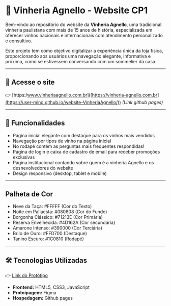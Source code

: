 # 🍷 Vinheria Agnello - Website CP1

Bem-vindo ao repositório do website da **Vinheria Agnello**, uma tradicional vinheria paulistana com mais de 15 anos de história, especializada em oferecer vinhos nacionais e internacionais com atendimento personalizado e consultivo.

Este projeto tem como objetivo digitalizar a experiência única da loja física, proporcionando aos usuários uma navegação elegante, informativa e próxima, como se estivessem conversando com um sommelier da casa.

---

## 🔗 Acesse o site

👉 [https:/www.vinheriaagnello.com.br]([https://vinheria-agnello.com.br](https://user-mind.github.io/website-VinheriaAgnello/)) *(Link github pages)*

---

## 📌 Funcionalidades

- Página inicial elegante com destaque para os vinhos mais vendidos
- Navegação por tipos de vinho na página inicial
- No rodapé contém as perguntas mais frequentes respondidas!
- Página de login e caixa de cadastro de email para receber promoções exclusivas
- Página institucional contando sobre quem é a vinheria Agnello e os desnevolvedores do website
- Design responsivo (desktop, tablet e mobile)

---

## Palheta de Cor
- Neve da Taça: #FFFFF (Cor do Texto)
- Noite em Pallaesta: #080808 (Cor do Fundo)
- Borgonha Clássico: #71213E (Cor Primária)
- Reserva Envelhecida: #4D162A (Cor secundária)
- Amarone Intenso: #390000 (Cor Terciária)
- Brilo de Ouro: #FFD700 (Destaque)
- Tanino Escuro: #1C0810 (Rodapé)

---

## 🛠️ Tecnologias Utilizadas
👉 [Link do Protótipo](https://www.figma.com/design/zh8v8SJekICflc5NUZBkHe/Checkpoint-1---Vinheria-agnello?node-id=0-1&t=GAUIFsSWEXTrvJna-1)

- **Frontend:** HTML5, CSS3, JavaScript
- **Protoipagem:** Figma
- **Hospedagem:** Github pages

